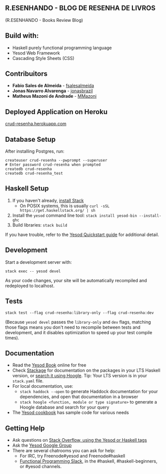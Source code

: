 ## R.ESENHANDO - BLOG DE RESENHA DE LIVROS
(R.ESENHANDO - Books Review Blog)

## Build with:
* Haskell purely functional programming language
* Yesod Web Framework
* Cascading Style Sheets (CSS)

## Contribuitors
* **Fabio Sales de Almeida** - [fsalesalmeida](https://github.com/fsalesalmeida)
* **Jonas Navarro Alvarenga** - [jonasbrazil](https://github.com/jonasbrazil)
* **Matheus Mazoni de Andrade** - [MMazoni](https://github.com/MMazoni)

## Deployed Application on Heroku
[crud-resenha.herokuapp.com](http://crud-resenha.herokuapp.com/)

## Database Setup

After installing Postgres, run:

```
createuser crud-resenha --pwprompt --superuser
# Enter password crud-resenha when prompted
createdb crud-resenha
createdb crud-resenha_test
```

## Haskell Setup

1. If you haven't already, [install Stack](https://haskell-lang.org/get-started)
	* On POSIX systems, this is usually `curl -sSL https://get.haskellstack.org/ | sh`
2. Install the `yesod` command line tool: `stack install yesod-bin --install-ghc`
3. Build libraries: `stack build`

If you have trouble, refer to the [Yesod Quickstart guide](https://www.yesodweb.com/page/quickstart) for additional detail.

## Development

Start a development server with:

```
stack exec -- yesod devel
```

As your code changes, your site will be automatically recompiled and redeployed to localhost.

## Tests

```
stack test --flag crud-resenha:library-only --flag crud-resenha:dev
```

(Because `yesod devel` passes the `library-only` and `dev` flags, matching those flags means you don't need to recompile between tests and development, and it disables optimization to speed up your test compile times).

## Documentation

* Read the [Yesod Book](https://www.yesodweb.com/book) online for free
* Check [Stackage](http://stackage.org/) for documentation on the packages in your LTS Haskell version, or [search it using Hoogle](https://www.stackage.org/lts/hoogle?q=). Tip: Your LTS version is in your `stack.yaml` file.
* For local documentation, use:
	* `stack haddock --open` to generate Haddock documentation for your dependencies, and open that documentation in a browser
	* `stack hoogle <function, module or type signature>` to generate a Hoogle database and search for your query
* The [Yesod cookbook](https://github.com/yesodweb/yesod-cookbook) has sample code for various needs

## Getting Help

* Ask questions on [Stack Overflow, using the Yesod or Haskell tags](https://stackoverflow.com/questions/tagged/yesod+haskell)
* Ask the [Yesod Google Group](https://groups.google.com/forum/#!forum/yesodweb)
* There are several chatrooms you can ask for help:
	* For IRC, try Freenode#yesod and Freenode#haskell
	* [Functional Programming Slack](https://fpchat-invite.herokuapp.com/), in the #haskell, #haskell-beginners, or #yesod channels.
